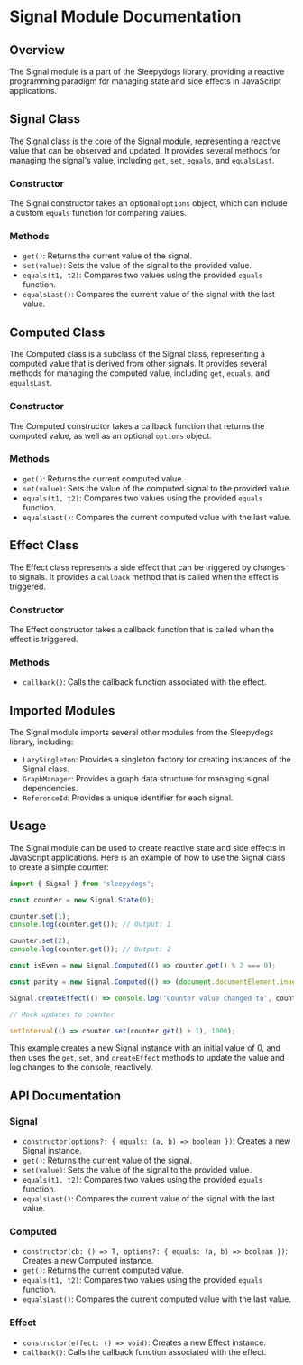 # Signal Module Documentation

## Overview

The Signal module is a part of the Sleepydogs library, providing a reactive programming paradigm for managing state and side effects in JavaScript applications.

## Signal Class

The Signal class is the core of the Signal module, representing a reactive value that can be observed and updated. It provides several methods for managing the signal's value, including `get`, `set`, `equals`, and `equalsLast`.

### Constructor

The Signal constructor takes an optional `options` object, which can include a custom `equals` function for comparing values.

### Methods

* `get()`: Returns the current value of the signal.
* `set(value)`: Sets the value of the signal to the provided value.
* `equals(t1, t2)`: Compares two values using the provided `equals` function.
* `equalsLast()`: Compares the current value of the signal with the last value.

## Computed Class

The Computed class is a subclass of the Signal class, representing a computed value that is derived from other signals. It provides several methods for managing the computed value, including `get`, `equals`, and `equalsLast`.

### Constructor

The Computed constructor takes a callback function that returns the computed value, as well as an optional `options` object.

### Methods

* `get()`: Returns the current computed value.
* `set(value)`: Sets the value of the computed signal to the provided value.
* `equals(t1, t2)`: Compares two values using the provided `equals` function.
* `equalsLast()`: Compares the current computed value with the last value.

## Effect Class

The Effect class represents a side effect that can be triggered by changes to signals. It provides a `callback` method that is called when the effect is triggered.

### Constructor

The Effect constructor takes a callback function that is called when the effect is triggered.

### Methods

* `callback()`: Calls the callback function associated with the effect.

## Imported Modules

The Signal module imports several other modules from the Sleepydogs library, including:

* `LazySingleton`: Provides a singleton factory for creating instances of the Signal class.
* `GraphManager`: Provides a graph data structure for managing signal dependencies.
* `ReferenceId`: Provides a unique identifier for each signal.

## Usage

The Signal module can be used to create reactive state and side effects in JavaScript applications. Here is an example of how to use the Signal class to create a simple counter:

```typescript
import { Signal } from 'sleepydogs';

const counter = new Signal.State(0);

counter.set(1);
console.log(counter.get()); // Output: 1

counter.set(2);
console.log(counter.get()); // Output: 2

const isEven = new Signal.Computed(() => counter.get() % 2 === 0);

const parity = new Signal.Computed(() => (document.documentElement.innerText =  isEven.get() ? 'even' : 'odd'));

Signal.createEffect(() => console.log('Counter value changed to', counter.get()));

// Mock updates to counter

setInterval(() => counter.set(counter.get() + 1), 1000);
```

This example creates a new Signal instance with an initial value of 0, and then uses the `get`, `set`, and `createEffect` methods to update the value and log changes to the console, reactively.

## API Documentation

### Signal

* `constructor(options?: { equals: (a, b) => boolean })`: Creates a new Signal instance.
* `get()`: Returns the current value of the signal.
* `set(value)`: Sets the value of the signal to the provided value.
* `equals(t1, t2)`: Compares two values using the provided `equals` function.
* `equalsLast()`: Compares the current value of the signal with the last value.

### Computed

* `constructor(cb: () => T, options?: { equals: (a, b) => boolean })`: Creates a new Computed instance.
* `get()`: Returns the current computed value.
* `equals(t1, t2)`: Compares two values using the provided `equals` function.
* `equalsLast()`: Compares the current computed value with the last value.

### Effect

* `constructor(effect: () => void)`: Creates a new Effect instance.
* `callback()`: Calls the callback function associated with the effect.
